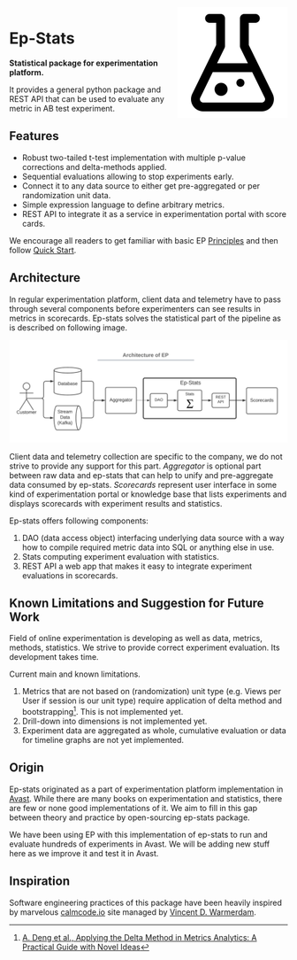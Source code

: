 <img src="images/experiment_b.png" align="right" />

# Ep-Stats

**Statistical package for experimentation platform.**

It provides a general python package and REST API that can be used to evaluate any metric
in AB test experiment.

## Features

* Robust two-tailed t-test implementation with multiple p-value corrections and delta-methods applied.
* Sequential evaluations allowing to stop experiments early.
* Connect it to any data source to either get pre-aggregated or per randomization unit data.
* Simple expression language to define arbitrary metrics.
* REST API to integrate it as a service in experimentation portal with score cards.

We encourage all readers to get familiar with basic EP [Principles](principles.md) and then follow
[Quick Start](user_guide/quick_start.md).

## Architecture

In regular experimentation platform, client data and telemetry have to pass through several components before experimenters can see results in metrics in scorecards. Ep-stats solves the statistical part of the pipeline as is described on following image.

![](images/architecture.png)

Client data and telemetry collection are specific to the company, we do not strive to provide any support for this part. *Aggregator* is optional part between raw data and ep-stats that can help to unify and pre-aggregate data consumed by ep-stats. *Scorecards* represent user interface in some kind of experimentation portal or knowledge base that lists experiments and displays scorecards with experiment results and statistics.

Ep-stats offers following components:

1. DAO (data access object) interfacing underlying data source with a way how to compile required metric data into SQL or anything else in use.
1. Stats computing experiment evaluation with statistics.
1. REST API a web app that makes it easy to integrate experiment evaluations in scorecards.

## Known Limitations and Suggestion for Future Work

Field of online experimentation is developing as well as data, metrics, methods, statistics. We strive to provide correct experiment evaluation. Its development takes time.

Current main and known limitations.

1. Metrics that are not based on (randomization) unit type (e.g. Views per User if session is our unit type) require application of
delta method and bootstrapping[^1]. This is not implemented yet.
1. Drill-down into dimensions is not implemented yet.
1. Experiment data are aggregated as whole, cumulative evaluation or data for timeline graphs are not yet implemented.

## Origin

Ep-stats originated as a part of experimentation platform implementation in [Avast](https://www.avast.com).
While there are many books on experimentation and statistics, there are few or none good implementations of it. We aim to fill in this gap between theory and practice by open-sourcing ep-stats package.

We have been using EP with this implementation of ep-stats to run and evaluate hundreds of experiments in Avast. We will be adding new stuff here as we improve it and test it in Avast.

## Inspiration

Software engineering practices of this package have been heavily inspired by marvelous [calmcode.io](https://calmcode.io/) site managed by [Vincent D. Warmerdam](https://github.com/koaning).

[^1]: [A. Deng et al., Applying the Delta Method in Metrics Analytics: A Practical Guide with Novel Ideas](https://arxiv.org/pdf/1803.06336.pdf)
